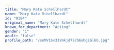 ```yaml
---
title: "Mary Kate Schellhardt"
name: "Mary Kate Schellhardt"
id: "8184"
original_name: "Mary Kate Schellhardt"
known_for_department: "Acting"
gender: "1"
adult: "false"
profile_path: "/soMV16v3JVmkjd7S7S6ohgEGl6b.jpg"
---
```


